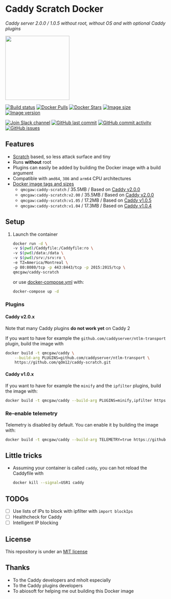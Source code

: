 # Caddy Scratch Docker

*Caddy server 2.0.0 / 1.0.5 without root, without OS and with optional Caddy plugins*

<img height="200" src="https://raw.githubusercontent.com/qdm12/caddy-scratch/master/title.svg?sanitize=true">

[![Build status](https://github.com/qdm12/caddy-scratch/workflows/Buildx%20latest/badge.svg)](https://github.com/qdm12/caddy-scratch/actions?query=workflow%3A%22Buildx+latest%22)
[![Docker Pulls](https://img.shields.io/docker/pulls/qmcgaw/caddy-scratch.svg)](https://hub.docker.com/r/qmcgaw/caddy-scratch)
[![Docker Stars](https://img.shields.io/docker/stars/qmcgaw/caddy-scratch.svg)](https://hub.docker.com/r/qmcgaw/caddy-scratch)
[![Image size](https://images.microbadger.com/badges/image/qmcgaw/caddy-scratch.svg)](https://microbadger.com/images/qmcgaw/caddy-scratch)
[![Image version](https://images.microbadger.com/badges/version/qmcgaw/caddy-scratch.svg)](https://microbadger.com/images/qmcgaw/caddy-scratch)

[![Join Slack channel](https://img.shields.io/badge/slack-@qdm12-yellow.svg?logo=slack)](https://join.slack.com/t/qdm12/shared_invite/enQtOTE0NjcxNTM1ODc5LTYyZmVlOTM3MGI4ZWU0YmJkMjUxNmQ4ODQ2OTAwYzMxMTlhY2Q1MWQyOWUyNjc2ODliNjFjMDUxNWNmNzk5MDk)
[![GitHub last commit](https://img.shields.io/github/last-commit/qdm12/caddy-scratch.svg)](https://github.com/qdm12/caddy-scratch/issues)
[![GitHub commit activity](https://img.shields.io/github/commit-activity/y/qdm12/caddy-scratch.svg)](https://github.com/qdm12/caddy-scratch/issues)
[![GitHub issues](https://img.shields.io/github/issues/qdm12/caddy-scratch.svg)](https://github.com/qdm12/caddy-scratch/issues)

## Features

- [Scratch](https://hub.docker.com/_/scratch/) based, so less attack surface and tiny
- Runs **without** root
- Plugins can easily be added by building the Docker image with a build argument
- Compatible with `amd64`, `386` and `arm64` CPU architectures
- [Docker image tags and sizes](https://hub.docker.com/r/qmcgaw/caddy-scratch/tags)
    - `qmcgaw:caddy-scratch` / 35.5MB / Based on [Caddy v2.0.0](https://github.com/caddyserver/caddy/releases/tag/v2.0.0)
    - `qmcgaw:caddy-scratch:v2.00` / 35.5MB / Based on [Caddy v2.0.0](https://github.com/caddyserver/caddy/releases/tag/v2.0.0)
    - `qmcgaw:caddy-scratch:v1.05` / 17.2MB / Based on [Caddy v1.0.5](https://github.com/caddyserver/caddy/releases/tag/v1.0.5)
    - `qmcgaw:caddy-scratch:v1.04` / 17.3MB / Based on [Caddy v1.0.4](https://github.com/caddyserver/caddy/releases/tag/v1.0.4)

## Setup

1. Launch the container

    ```sh
    docker run -d \
    -v $(pwd)/Caddyfile:/Caddyfile:ro \
    -v $(pwd)/data:/data \
    -v $(pwd)/srv:/srv:ro \
    -e TZ=America/Montreal \
    -p 80:8080/tcp -p 443:8443/tcp -p 2015:2015/tcp \
    qmcgaw/caddy-scratch
    ```

    or use [docker-compose.yml](https://github.com/qdm12/caddy-scratch/blob/master/docker-compose.yml) with:

    ```sh
    docker-compose up -d
    ```

### Plugins

#### Caddy v2.0.x

Note that many Caddy plugins **do not work yet** on Caddy 2

If you want to have for example the `github.com/caddyserver/ntlm-transport` plugin, build the image with

```sh
docker build -t qmcgaw/caddy \
    --build-arg PLUGINS=github.com/caddyserver/ntlm-transport \
    https://github.com/qdm12/caddy-scratch.git
```

#### Caddy v1.0.x

If you want to have for example the `minify` and the `ipfilter` plugins, build the image with:

```sh
docker build -t qmcgaw/caddy --build-arg PLUGINS=minify,ipfilter https://github.com/qdm12/caddy-scratch.git#v1.0.5
```

### Re-enable telemetry

Telemetry is disabled by default. You can enable it by building the image with:

```sh
docker build -t qmcgaw/caddy --build-arg TELEMETRY=true https://github.com/qdm12/caddy-scratch.git
```

## Little tricks

- Assuming your container is called `caddy`, you can hot reload the Caddyfile with

    ```sh
    docker kill --signal=USR1 caddy
    ```

## TODOs

- [ ] Use lists of IPs to block with ipfilter with `import blockIps`
- [ ] Healthcheck for Caddy
- [ ] Intelligent IP blocking

## License

This repository is under an [MIT license](https://github.com/qdm12/caddy-scratch/master/license)

## Thanks

- To the Caddy developers and mholt especially
- To the Caddy plugins developers
- To abiosoft for helping me out building this Docker image
